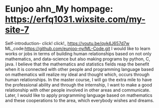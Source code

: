 # Eunjoo ahn_My hompage: https://erfq1031.wixsite.com/my-site-7
Self-introduction- click! click!_ https://youtu.be/qyk4J657d7w
ML_code:https://github.com/eunjoo-ny/ML-Code.git
I would like to learn works or jobs in terms of building human relationships based on not only mathematics,
and data-science but also making programs by python, C, java. I believe that the mathematics and statistics
fields reap the benefit when it is connected with other people and programming language based on mathematics
will realize my ideal and thought which, occurs through human relationships. In the master course, I will go 
the extra mile to have the professional ability and through the internship, I want to make a good relationship
with other people involved in other areas and communicate. Later, I would like to apply programming language
based on mathematics and these cooperations to the area, which everybody wishes and dreams.


